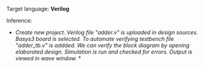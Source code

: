 Target language: **Verilog**

Inference:
* *Create new project.
Verilog file "adder.v" is uploaded in design sources.
Basys3 board is selected.
To automate verifying testbench file "adder_tb.v" is addded.
We can verify the block diagram by opening elaborated design.
Simulation is run and checked for errors.
Output is viewed in wave window.* *

